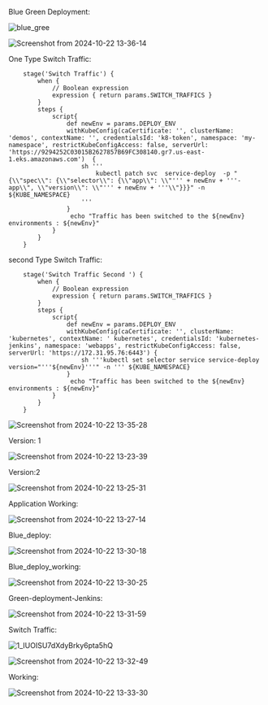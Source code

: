 Blue Green Deployment:

![blue_gree](https://github.com/user-attachments/assets/59dfe71b-30be-4956-bfea-6b3390ba694d)


![Screenshot from 2024-10-22 13-36-14](https://github.com/user-attachments/assets/c2b22feb-3a59-4559-92cd-ea7817ad347b)


  One Type Switch  Traffic:
    

        stage('Switch Traffic') {
            when {
                // Boolean expression
                expression { return params.SWITCH_TRAFFICS }
            }
            steps {
                script{
                    def newEnv = params.DEPLOY_ENV
                    withKubeConfig(caCertificate: '', clusterName: 'demos', contextName: '', credentialsId: 'k8-token', namespace: 'my-namespace', restrictKubeConfigAccess: false, serverUrl: 'https://9294252C03015B2627857B69FC308140.gr7.us-east-1.eks.amazonaws.com')  {
                        sh '''
                            kubectl patch svc  service-deploy  -p "{\\"spec\\": {\\"selector\\": {\\"app\\": \\"''' + newEnv + '''-app\\", \\"version\\": \\"''' + newEnv + '''\\"}}}" -n ${KUBE_NAMESPACE}
                        '''
                    }
                     echo "Traffic has been switched to the ${newEnv} environments : ${newEnv}"
                }
            }
        }


 second Type Switch Traffic:

        
        stage('Switch Traffic Second ') {
            when {
                // Boolean expression
                expression { return params.SWITCH_TRAFFICS }
            }
            steps {
                script{
                    def newEnv = params.DEPLOY_ENV
                    withKubeConfig(caCertificate: '', clusterName: 'kubernetes', contextName: ' kubernetes', credentialsId: 'kubernetes-jenkins', namespace: 'webapps', restrictKubeConfigAccess: false, serverUrl: 'https://172.31.95.76:6443') {
                        sh '''kubectl set selector service service-deploy version="'''${newEnv}'''" -n ''' ${KUBE_NAMESPACE}
                    }
                     echo "Traffic has been switched to the ${newEnv} environments : ${newEnv}"
                }
            }
        }
        

![Screenshot from 2024-10-22 13-35-28](https://github.com/user-attachments/assets/0978b0c0-85db-4fcd-91f8-2bd0b25adeaf)



Version: 1

![Screenshot from 2024-10-22 13-23-39](https://github.com/user-attachments/assets/9b55026a-c03e-4d93-a466-e7844c9a0e00)


Version:2 

![Screenshot from 2024-10-22 13-25-31](https://github.com/user-attachments/assets/15d6d313-9209-4e30-8bc6-9a666e59ca21)


Application Working:

![Screenshot from 2024-10-22 13-27-14](https://github.com/user-attachments/assets/2168c4da-717e-4001-a83f-7dde32aad8ff)


Blue_deploy:

![Screenshot from 2024-10-22 13-30-18](https://github.com/user-attachments/assets/13803186-2fc7-41d9-9b77-9d3a07e34967)

Blue_deploy_working:

![Screenshot from 2024-10-22 13-30-25](https://github.com/user-attachments/assets/d1459f97-15aa-4555-b389-71140a00b287)

Green-deployment-Jenkins:

![Screenshot from 2024-10-22 13-31-59](https://github.com/user-attachments/assets/8cd97f94-01d9-44fb-adda-3e329c656295)

Switch Traffic:

![1_IUOISU7dXdyBrky6pta5hQ](https://github.com/user-attachments/assets/db0d1fcb-9bb9-4693-aa2b-1b8e8e3f84df)

![Screenshot from 2024-10-22 13-32-49](https://github.com/user-attachments/assets/50228c49-63c1-4ace-8000-3dff7a62ce59)

Working:

![Screenshot from 2024-10-22 13-33-30](https://github.com/user-attachments/assets/72171d75-5ab9-4ff3-bc9e-bccc69359254)





